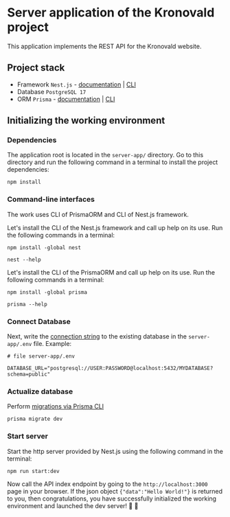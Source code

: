 # Server application of the Kronovald project

This application implements the REST API for the Kronovald website.

## Project stack

- Framework `Nest.js` - [documentation](https://docs.nestjs.com) | [CLI](https://docs.nestjs.com/cli/overview)
- Database `PostgreSQL 17`
- ORM `Prisma` - [documentation](https://www.prisma.io/docs/orm/prisma-client) | [CLI](https://www.prisma.io/docs/orm/tools/prisma-cli)

## Initializing the working environment


### Dependencies

The application root is located in the `server-app/` directory. Go to this directory and run the following command in a terminal to install the project dependencies:

```console
npm install
```

### Command-line interfaces

The work uses CLI of PrismaORM and CLI of Nest.js framework.

Let's install the CLI of the Nest.js framework and call up help on its use. Run the following commands in a terminal:

```console
npm install -global nest

nest --help
```

Let's install the CLI of the PrismaORM and call up help on its use. Run the following commands in a terminal:

```console
npm install -global prisma

prisma --help
```

### Connect Database

Next, write the [connection string](https://www.connectionstrings.com/postgresql/) to the existing database in the `server-app/.env` file. Example:

```env
# file server-app/.env

DATABASE_URL="postgresql://USER:PASSWORD@localhost:5432/MYDATABASE?schema=public"
```

### Actualize database

Perform [migrations via Prisma CLI](https://www.prisma.io/docs/orm/reference/prisma-cli-reference#migrate-dev)

```console
prisma migrate dev
```

### Start server

Start the http server provided by Nest.js using the following command in the terminal:

```console
npm run start:dev
```

Now call the API index endpoint by going to the `http://localhost:3000` page in your browser. If the json object `{"data":"Hello World!"}` is returned to you, then congratulations, you have successfully initialized the working environment and launched the dev server! 🥳 🎉
